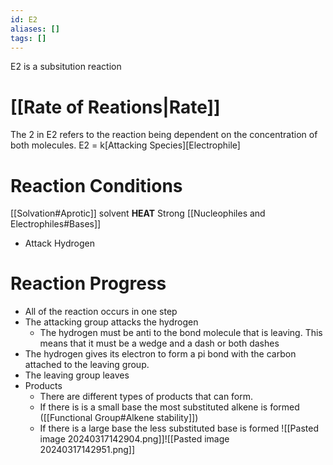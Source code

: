 ```yaml
---
id: E2
aliases: []
tags: []
---
```


E2 is a subsitution reaction
# [[Rate of Reations|Rate]]
The 2 in E2 refers to the reaction being dependent on the concentration of both molecules. 
E2 = k\[Attacking Species]\[Electrophile]
# Reaction Conditions
[[Solvation#Aprotic]] solvent 
**HEAT**
Strong [[Nucleophiles and Electrophiles#Bases]]
- Attack Hydrogen
# Reaction Progress
- All of the reaction occurs in one step
- The attacking group attacks the hydrogen
	- The hydrogen must be anti to the bond molecule that is leaving. This means that it must be a wedge and a dash or both dashes
- The hydrogen gives its electron to form a pi bond with the carbon attached to the leaving group. 
- The leaving group leaves
- Products
	- There are different types of products that can form. 
	- If there is is a small base the most substituted alkene is formed ([[Functional Group#Alkene stability]])
	- If there is a large base the less substituted base is formed
![[Pasted image 20240317142904.png]]![[Pasted image 20240317142951.png]]

